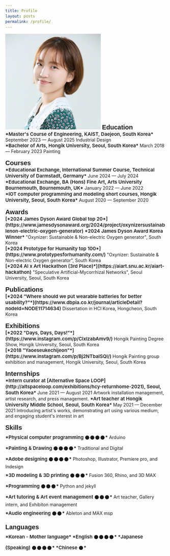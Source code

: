 ```yaml
---
title: Profile
layout: posts
permalink: /profile/
---
```

<!-- <span style = "font-size: 20px; font-weight: 700;"> 
Jiwon Kim | Innovation Maker
</span> -->

<img src="/assets/img/jiwon-kim.png" style="width:300px; height:auto;" alt="Description of image"> 

<span style = "font-family: 'Greca', sans-serif; font-size: 20px; font-weight: 600;"> 
Education
</span>
<br>

<span style = "font-size: 15px; font-weight: 600;"> 
*Master's Course of Engineering, KAIST, Daejeon, South Korea*
</span>  
September 2023 — August 2025  
Industrial Design
<br>

<span style = "font-size: 15px; font-weight: 600;"> 
*Bachelor of Arts, Hongik University, Seoul, South Korea*
</span>  
March 2018 — February 2023  
Painting
<br>
<br>

<span style = "font-family: 'Greca', sans-serif; font-size: 20px; font-weight: 600;"> 
Courses
</span>
<br>

<span style = "font-size: 15px; font-weight: 600;"> 
*Educational Exchange, International Summer Course, Technical University of Darmstadt, Germany*
</span>  
June 2024 — July 2024
<br>

<span style = "font-size: 15px; font-weight: 600;"> 
*Educational Exchange, BA (Hons) Fine Art, Arts University Bournemouth, Bournemouth, UK*
</span>  
January 2022 — June 2022
<br>

<span style = "font-size: 15px; font-weight: 600;"> 
*IOT computer programming and modeling short courses, Hongik University, Seoul, South Korea*
</span>  
August 2020 — September 2020
<br>
<br>

<span style = "font-family: 'Greca', sans-serif; font-size: 20px; font-weight: 600;"> 
Awards
</span>
<br>

<span style = "font-size: 15px; font-weight: 600;"> 
[*2024 James Dyson Award Global top 20*](https://www.jamesdysonaward.org/2024/project/oxynizersustainablenon-electric-oxygen-generator)  
*2024 James Dyson Award Korea Winner*
</span>   
"Oxynizer: Sustainable & Non-electric Oxygen generator", South Korea
<br>

<span style = "font-size: 15px; font-weight: 600;">
[*2024 Prototype for Humanity top 100*](https://www.prototypesforhumanity.com/)
</span>   
"Oxynizer: Sustainable & Non-electric Oxygen generator", South Korea
<br>

<span style = "font-size: 15px; font-weight: 600;"> 
[*2024 AI x Art Hackathon (3rd Place)*](https://aiart.snu.ac.kr/aiart-hackathon)
</span>  
"Speculative Artificial-Mycorrhizal Networks", Seoul University, Seoul, South Korea
<br>
<br>

<span style = "font-family: 'Greca', sans-serif; font-size: 20px; font-weight: 600;"> 
Publications
</span>
<br>

<span style = "font-size: 15px; font-weight: 600;"> 
[*2024 "Where should we put wearable batteries for better usability?"*](https://www.dbpia.co.kr/journal/articleDetail?nodeId=NODE11714634)
</span>  
Dissertation in HCI Korea, Hongcheon, South Korea
<br>
<br>

<span style = "font-family: 'Greca', sans-serif; font-size: 20px; font-weight: 600;"> 
Exhibitions
</span>
<br>

<span style = "font-size: 15px; font-weight: 600;"> 
[*2022 "Days, Days, Days!"*](https://www.instagram.com/p/ClxlzabAmv9/)
</span>   
Hongik Painting Degree Show, Hongik University, Seoul, South Korea
<br>

<span style = "font-size: 15px; font-weight: 600;"> 
[*2018 "Yaoeseukechijeon"*](https://www.instagram.com/p/Bj2NTbalSQl/)
</span>  
Hongik Painting group exhibition and management, Hongik University,
Seoul, South Korea
<br>
<br>

<span style = "font-family: 'Greca', sans-serif; font-size: 20px; font-weight: 600;"> 
Internships
</span>
<br>

<span style = "font-size: 15px; font-weight: 600;"> 
*Intern curator at [Alternative Space LOOP](http://altspaceloop.com/exhibitions/hcy-returnhome-2021), Seoul, South Korea*
</span>  
June 2021 — August 2021  
Artwork installation management, artist research, and press
management.

<span style = "font-size: 15px; font-weight: 600;"> 
*Art teacher at Hongik University Middle School, Seoul, South Korea*
</span>  
May 2021 — December 2021  
Introducing artist's works, demonstrating art using various
medium, and engaging student's interest in art
<br>
<br>

<span style = "font-family: 'Greca', sans-serif; font-size: 20px; font-weight: 600;"> 
Skills
</span>
<br>

<span style = "font-size: 15px; font-weight: 600;">
*Physical computer programming 𒊹𒊹𒊹𒊹*
</span>  
Arduino
<br>

<span style = "font-size: 15px; font-weight: 600;">
*Painting & Drawing 𒊹𒊹𒊹𒊹*
</span>  
Traditional and Digital
<br>

<span style = "font-size: 15px; font-weight: 600;">
*Adobe designing 𒊹𒊹𒊹𒊹*
</span>  
Photoshop, Illustrator, Premiere pro, and Indesign
<br>

<span style = "font-size: 15px; font-weight: 600;">
*3D modeling & 3D printing 𒊹𒊹𒊹*
</span>  
Fusion 360, Rhino, and 3D MAX
<br>

<span style = "font-size: 15px; font-weight: 600;">
*Programming 𒊹𒊹𒊹*
</span>  
Python and jekyll
<br>

<span style = "font-size: 15px; font-weight: 600;">
*Art tutoring & Art event management 𒊹𒊹𒊹*
</span>  
Art teacher, Gallery intern, and Exhibiton management
<br>

<span style = "font-size: 15px; font-weight: 600;">
*Audio engineering 𒊹𒊹*
</span>  
Ableton and MAX msp
<br>
<br>

<span style = "font-family: 'Greca', sans-serif; font-size: 20px; font-weight: 600;"> 
Languages
</span>
<br>

<span style = "font-size: 15px; font-weight: 600;">
*Korean - Mother language*  
*English 𒊹𒊹𒊹𒊹*  
*Japanese (Speaking) 𒊹𒊹𒊹𒊹*  
*Chinese 𒊹*
</span> 

